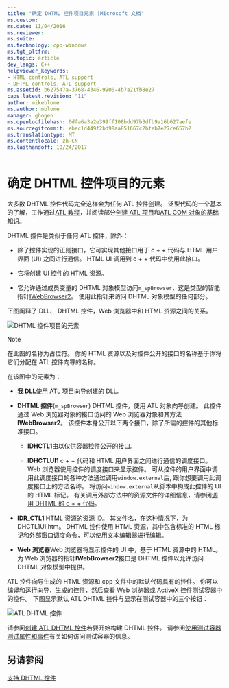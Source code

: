 ```yaml
---
title: "确定 DHTML 控件项目元素 |Microsoft 文档"
ms.custom: 
ms.date: 11/04/2016
ms.reviewer: 
ms.suite: 
ms.technology: cpp-windows
ms.tgt_pltfrm: 
ms.topic: article
dev_langs: C++
helpviewer_keywords:
- HTML controls, ATL support
- DHTML controls, ATL support
ms.assetid: b627547a-3768-4346-9900-4b7a21fb8e27
caps.latest.revision: "11"
author: mikeblome
ms.author: mblome
manager: ghogen
ms.openlocfilehash: 0dfa6a3a2e399ff108bdd97b3dfb9a16b627aefe
ms.sourcegitcommit: ebec1d449f2bd98aa851667c2bfeb7e27ce657b2
ms.translationtype: MT
ms.contentlocale: zh-CN
ms.lasthandoff: 10/24/2017
---
```

# <a name="identifying-the-elements-of-the-dhtml-control-project"></a>确定 DHTML 控件项目的元素
大多数 DHTML 控件代码完全这样会为任何 ATL 控件创建。 泛型代码的一个基本的了解，工作通过[ATL 教程](../atl/active-template-library-atl-tutorial.md)，并阅读部分[创建 ATL 项目](../atl/reference/creating-an-atl-project.md)和[ATL COM 对象的基础知识](../atl/fundamentals-of-atl-com-objects.md)。  
  
 DHTML 控件是类似于任何 ATL 控件，除外：  
  
-   除了控件实现的正则接口，它可实现其他接口用于 c + + 代码与 HTML 用户界面 (UI) 之间进行通信。 HTML UI 调用到 c + + 代码中使用此接口。  
  
-   它将创建 UI 控件的 HTML 资源。  
  
-   它允许通过成员变量的 DHTML 对象模型访问`m_spBrowser`，这是类型的智能指针[IWebBrowser2](https://msdn.microsoft.com/library/aa752127.aspx)。 使用此指针来访问 DHTML 对象模型的任何部分。  
  
 下图阐释了 DLL、 DHTML 控件，Web 浏览器中和 HTML 资源之间的关系。  
  
 ![DHTML 控件项目的元素](../atl/media/vc52en1.gif "vc52en1")  
  
> [!NOTE]
>  在此图的名称为占位符。 你的 HTML 资源以及对控件公开的接口的名称基于你将它们分配在 ATL 控件向导的名称。  
  
 在该图中的元素为：  
  
-   **我 DLL**使用 ATL 项目向导创建的 DLL。  
  
-   **DHTML 控件**(`m_spBrowser`) DHTML 控件，使用 ATL 对象向导创建。 此控件通过 Web 浏览器对象的接口访问的 Web 浏览器对象和其方法**IWebBrowser2**。 该控件本身公开以下两个接口，除了所需的控件的其他标准接口。  
  
    -   **IDHCTL1**由以仅供容器控件公开的接口。  
  
    -   **IDHCTLUI1** c + + 代码和 HTML 用户界面之间进行通信的调度接口。 Web 浏览器使用控件的调度接口来显示控件。 可从控件的用户界面中调用此调度接口的各种方法通过调用`window.external`后, 跟你想要调用此调度接口上的方法名称。 将访问`window.external`从脚本中构成此控件的 UI 的 HTML 标记。 有关调用外部方法中的资源文件的详细信息，请参阅[调用 DHTML 的 c + + 代码](../atl/calling-cpp-code-from-dhtml.md)。  
  
-   **IDR_CTL1** HTML 资源的资源 ID。 其文件名，在这种情况下，为 DHCTL1UI.htm。 DHTML 控件使用 HTML 资源，其中包含标准的 HTML 标记和外部窗口调度命令，可以使用文本编辑器进行编辑。  
  
-   **Web 浏览器**Web 浏览器将显示控件的 UI 中，基于 HTML 资源中的 HTML。 为 Web 浏览器的指针**IWebBrowser2**接口是 DHTML 控件以允许访问 DHTML 对象模型中提供。  
  
 ATL 控件向导生成的 HTML 资源和.cpp 文件中的默认代码具有的控件。 你可以编译和运行向导，生成的控件，然后查看 Web 浏览器或 ActiveX 控件测试容器中的控件。 下图显示默认 ATL DHTML 控件与显示在测试容器中的三个按钮：  
  
 ![ATL DHTML 控件](../atl/media/vc52en2.gif "vc52en2")  
  
 请参阅[创建 ATL DHTML 控件](../atl/creating-an-atl-dhtml-control.md)若要开始构建 DHTML 控件。 请参阅[使用测试容器测试属性和事件](../mfc/testing-properties-and-events-with-test-container.md)有关如何访问测试容器的信息。  
  
## <a name="see-also"></a>另请参阅  
 [支持 DHTML 控件](../atl/atl-support-for-dhtml-controls.md)

